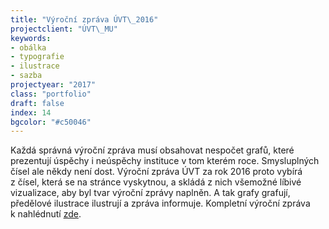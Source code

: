 ```yaml
---
title: "Výroční zpráva ÚVT\_2016"
projectclient: "ÚVT\_MU"
keywords: 
- obálka
- typografie
- ilustrace
- sazba
projectyear: "2017"
class: "portfolio"
draft: false
index: 14
bgcolor: "#c50046"
---
```



Každá správná výroční zpráva musí obsahovat nespočet grafů, které prezentují úspěchy i&nbsp;neúspěchy instituce v&nbsp;tom kterém roce. Smysluplných čísel ale někdy není dost. Výroční zpráva ÚVT za rok 2016 proto vybírá z&nbsp;čísel, která se na stránce vyskytnou, a&nbsp;skládá z&nbsp;nich všemožné líbivé vizualizace, aby byl tvar výroční zprávy naplněn. A&nbsp;tak grafy grafují, předělové ilustrace ilustrují a&nbsp;zpráva informuje. Kompletní výroční zpráva k&nbsp;nahlédnutí [zde](https://www.ics.muni.cz/media/3119305/uvt_vyrocni_zprava_2016.pdf).